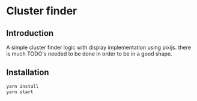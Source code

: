 # Cluster finder

## Introduction

A simple cluster finder logic with display implementation using pixijs. there is much TODO's needed to be done in order to be in a good shape.

## Installation
```bash
yarn install
yarn start
```
